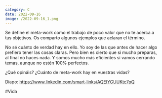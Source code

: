 ```yaml
--- 
category: C 
date: 2022-09-16 
image: /2022-09-16_1.png 
--- 
```


Se define el meta-work como el trabajo de poco valor que no te acerca a tus objetivos. Os comparto algunos ejemplos que aclaran el término. 

No sé cuánto de verdad hay en ello. Yo soy de las que antes de hacer algo prefiero tener las cosas claras. Pero bien es cierto que si mucho preparas, al final no haces nada. Y somos mucho más eficientes si vamos cerrando temas, aunque no estén 100% perfectos.

¿Qué opináis? ¿Cuánto de meta-work hay en vuestras vidas?

Diapo: https://www.linkedin.com/smart-links/AQEIYGUUKtc7pQ

#Vida